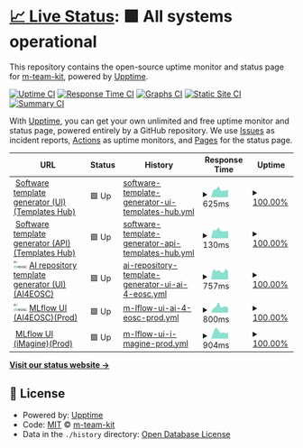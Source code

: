 # [📈 Live Status](https://m-team-kit.github.io/status-ai): <!--live status--> **🟩 All systems operational**

This repository contains the open-source uptime monitor and status page for [m-team-kit](https://m-team-kit.github.io/status-ai), powered by [Upptime](https://github.com/upptime/upptime).

[![Uptime CI](https://github.com/m-team-kit/status-ai/workflows/Uptime%20CI/badge.svg)](https://github.com/m-team-kit/status-ai/actions?query=workflow%3A%22Uptime+CI%22)
[![Response Time CI](https://github.com/m-team-kit/status-ai/workflows/Response%20Time%20CI/badge.svg)](https://github.com/m-team-kit/status-ai/actions?query=workflow%3A%22Response+Time+CI%22)
[![Graphs CI](https://github.com/m-team-kit/status-ai/workflows/Graphs%20CI/badge.svg)](https://github.com/m-team-kit/status-ai/actions?query=workflow%3A%22Graphs+CI%22)
[![Static Site CI](https://github.com/m-team-kit/status-ai/workflows/Static%20Site%20CI/badge.svg)](https://github.com/m-team-kit/status-ai/actions?query=workflow%3A%22Static+Site+CI%22)
[![Summary CI](https://github.com/m-team-kit/status-ai/workflows/Summary%20CI/badge.svg)](https://github.com/m-team-kit/status-ai/actions?query=workflow%3A%22Summary+CI%22)

With [Upptime](https://upptime.js.org), you can get your own unlimited and free uptime monitor and status page, powered entirely by a GitHub repository. We use [Issues](https://github.com/m-team-kit/status-ai/issues) as incident reports, [Actions](https://github.com/m-team-kit/status-ai/actions) as uptime monitors, and [Pages](https://m-team-kit.github.io/status-ai) for the status page.

<!--start: status pages-->
<!-- This summary is generated by Upptime (https://github.com/upptime/upptime) -->
<!-- Do not edit this manually, your changes will be overwritten -->
<!-- prettier-ignore -->
| URL | Status | History | Response Time | Uptime |
| --- | ------ | ------- | ------------- | ------ |
| <img alt="" src="https://raw.githubusercontent.com/m-team-kit/templates-hub/main/pictures/cookiecutter_simple_small.png" height="13"> [Software template generator (UI) (Templates Hub)](https://templates.services.fedcloud.eu/) | 🟩 Up | [software-template-generator-ui-templates-hub.yml](https://github.com/m-team-kit/status-ai/commits/HEAD/history/software-template-generator-ui-templates-hub.yml) | <details><summary><img alt="Response time graph" src="./graphs/software-template-generator-ui-templates-hub/response-time-week.png" height="20"> 625ms</summary><br><a href="https://m-team-kit.github.io/status-ai/history/software-template-generator-ui-templates-hub"><img alt="Response time 733" src="https://img.shields.io/endpoint?url=https%3A%2F%2Fraw.githubusercontent.com%2Fm-team-kit%2Fstatus-ai%2FHEAD%2Fapi%2Fsoftware-template-generator-ui-templates-hub%2Fresponse-time.json"></a><br><a href="https://m-team-kit.github.io/status-ai/history/software-template-generator-ui-templates-hub"><img alt="24-hour response time 793" src="https://img.shields.io/endpoint?url=https%3A%2F%2Fraw.githubusercontent.com%2Fm-team-kit%2Fstatus-ai%2FHEAD%2Fapi%2Fsoftware-template-generator-ui-templates-hub%2Fresponse-time-day.json"></a><br><a href="https://m-team-kit.github.io/status-ai/history/software-template-generator-ui-templates-hub"><img alt="7-day response time 625" src="https://img.shields.io/endpoint?url=https%3A%2F%2Fraw.githubusercontent.com%2Fm-team-kit%2Fstatus-ai%2FHEAD%2Fapi%2Fsoftware-template-generator-ui-templates-hub%2Fresponse-time-week.json"></a><br><a href="https://m-team-kit.github.io/status-ai/history/software-template-generator-ui-templates-hub"><img alt="30-day response time 680" src="https://img.shields.io/endpoint?url=https%3A%2F%2Fraw.githubusercontent.com%2Fm-team-kit%2Fstatus-ai%2FHEAD%2Fapi%2Fsoftware-template-generator-ui-templates-hub%2Fresponse-time-month.json"></a><br><a href="https://m-team-kit.github.io/status-ai/history/software-template-generator-ui-templates-hub"><img alt="1-year response time 738" src="https://img.shields.io/endpoint?url=https%3A%2F%2Fraw.githubusercontent.com%2Fm-team-kit%2Fstatus-ai%2FHEAD%2Fapi%2Fsoftware-template-generator-ui-templates-hub%2Fresponse-time-year.json"></a></details> | <details><summary><a href="https://m-team-kit.github.io/status-ai/history/software-template-generator-ui-templates-hub">100.00%</a></summary><a href="https://m-team-kit.github.io/status-ai/history/software-template-generator-ui-templates-hub"><img alt="All-time uptime 99.84%" src="https://img.shields.io/endpoint?url=https%3A%2F%2Fraw.githubusercontent.com%2Fm-team-kit%2Fstatus-ai%2FHEAD%2Fapi%2Fsoftware-template-generator-ui-templates-hub%2Fuptime.json"></a><br><a href="https://m-team-kit.github.io/status-ai/history/software-template-generator-ui-templates-hub"><img alt="24-hour uptime 100.00%" src="https://img.shields.io/endpoint?url=https%3A%2F%2Fraw.githubusercontent.com%2Fm-team-kit%2Fstatus-ai%2FHEAD%2Fapi%2Fsoftware-template-generator-ui-templates-hub%2Fuptime-day.json"></a><br><a href="https://m-team-kit.github.io/status-ai/history/software-template-generator-ui-templates-hub"><img alt="7-day uptime 100.00%" src="https://img.shields.io/endpoint?url=https%3A%2F%2Fraw.githubusercontent.com%2Fm-team-kit%2Fstatus-ai%2FHEAD%2Fapi%2Fsoftware-template-generator-ui-templates-hub%2Fuptime-week.json"></a><br><a href="https://m-team-kit.github.io/status-ai/history/software-template-generator-ui-templates-hub"><img alt="30-day uptime 99.87%" src="https://img.shields.io/endpoint?url=https%3A%2F%2Fraw.githubusercontent.com%2Fm-team-kit%2Fstatus-ai%2FHEAD%2Fapi%2Fsoftware-template-generator-ui-templates-hub%2Fuptime-month.json"></a><br><a href="https://m-team-kit.github.io/status-ai/history/software-template-generator-ui-templates-hub"><img alt="1-year uptime 99.84%" src="https://img.shields.io/endpoint?url=https%3A%2F%2Fraw.githubusercontent.com%2Fm-team-kit%2Fstatus-ai%2FHEAD%2Fapi%2Fsoftware-template-generator-ui-templates-hub%2Fuptime-year.json"></a></details>
| <img alt="" src="https://upload.wikimedia.org/wikipedia/commons/a/ab/Swagger-logo.png" height="13"> [Software template generator (API) (Templates Hub)](https://templates.services.fedcloud.eu/api/latest/docs) | 🟩 Up | [software-template-generator-api-templates-hub.yml](https://github.com/m-team-kit/status-ai/commits/HEAD/history/software-template-generator-api-templates-hub.yml) | <details><summary><img alt="Response time graph" src="./graphs/software-template-generator-api-templates-hub/response-time-week.png" height="20"> 130ms</summary><br><a href="https://m-team-kit.github.io/status-ai/history/software-template-generator-api-templates-hub"><img alt="Response time 133" src="https://img.shields.io/endpoint?url=https%3A%2F%2Fraw.githubusercontent.com%2Fm-team-kit%2Fstatus-ai%2FHEAD%2Fapi%2Fsoftware-template-generator-api-templates-hub%2Fresponse-time.json"></a><br><a href="https://m-team-kit.github.io/status-ai/history/software-template-generator-api-templates-hub"><img alt="24-hour response time 179" src="https://img.shields.io/endpoint?url=https%3A%2F%2Fraw.githubusercontent.com%2Fm-team-kit%2Fstatus-ai%2FHEAD%2Fapi%2Fsoftware-template-generator-api-templates-hub%2Fresponse-time-day.json"></a><br><a href="https://m-team-kit.github.io/status-ai/history/software-template-generator-api-templates-hub"><img alt="7-day response time 130" src="https://img.shields.io/endpoint?url=https%3A%2F%2Fraw.githubusercontent.com%2Fm-team-kit%2Fstatus-ai%2FHEAD%2Fapi%2Fsoftware-template-generator-api-templates-hub%2Fresponse-time-week.json"></a><br><a href="https://m-team-kit.github.io/status-ai/history/software-template-generator-api-templates-hub"><img alt="30-day response time 133" src="https://img.shields.io/endpoint?url=https%3A%2F%2Fraw.githubusercontent.com%2Fm-team-kit%2Fstatus-ai%2FHEAD%2Fapi%2Fsoftware-template-generator-api-templates-hub%2Fresponse-time-month.json"></a><br><a href="https://m-team-kit.github.io/status-ai/history/software-template-generator-api-templates-hub"><img alt="1-year response time 134" src="https://img.shields.io/endpoint?url=https%3A%2F%2Fraw.githubusercontent.com%2Fm-team-kit%2Fstatus-ai%2FHEAD%2Fapi%2Fsoftware-template-generator-api-templates-hub%2Fresponse-time-year.json"></a></details> | <details><summary><a href="https://m-team-kit.github.io/status-ai/history/software-template-generator-api-templates-hub">100.00%</a></summary><a href="https://m-team-kit.github.io/status-ai/history/software-template-generator-api-templates-hub"><img alt="All-time uptime 99.84%" src="https://img.shields.io/endpoint?url=https%3A%2F%2Fraw.githubusercontent.com%2Fm-team-kit%2Fstatus-ai%2FHEAD%2Fapi%2Fsoftware-template-generator-api-templates-hub%2Fuptime.json"></a><br><a href="https://m-team-kit.github.io/status-ai/history/software-template-generator-api-templates-hub"><img alt="24-hour uptime 100.00%" src="https://img.shields.io/endpoint?url=https%3A%2F%2Fraw.githubusercontent.com%2Fm-team-kit%2Fstatus-ai%2FHEAD%2Fapi%2Fsoftware-template-generator-api-templates-hub%2Fuptime-day.json"></a><br><a href="https://m-team-kit.github.io/status-ai/history/software-template-generator-api-templates-hub"><img alt="7-day uptime 100.00%" src="https://img.shields.io/endpoint?url=https%3A%2F%2Fraw.githubusercontent.com%2Fm-team-kit%2Fstatus-ai%2FHEAD%2Fapi%2Fsoftware-template-generator-api-templates-hub%2Fuptime-week.json"></a><br><a href="https://m-team-kit.github.io/status-ai/history/software-template-generator-api-templates-hub"><img alt="30-day uptime 99.87%" src="https://img.shields.io/endpoint?url=https%3A%2F%2Fraw.githubusercontent.com%2Fm-team-kit%2Fstatus-ai%2FHEAD%2Fapi%2Fsoftware-template-generator-api-templates-hub%2Fuptime-month.json"></a><br><a href="https://m-team-kit.github.io/status-ai/history/software-template-generator-api-templates-hub"><img alt="1-year uptime 99.84%" src="https://img.shields.io/endpoint?url=https%3A%2F%2Fraw.githubusercontent.com%2Fm-team-kit%2Fstatus-ai%2FHEAD%2Fapi%2Fsoftware-template-generator-api-templates-hub%2Fuptime-year.json"></a></details>
| <img alt="" src="https://raw.githubusercontent.com/ai4eosc/status/master/static/logo.png" height="13"> [AI repository template generator (UI) (AI4EOSC)](https://templates.cloud.ai4eosc.eu/) | 🟩 Up | [ai-repository-template-generator-ui-ai-4-eosc.yml](https://github.com/m-team-kit/status-ai/commits/HEAD/history/ai-repository-template-generator-ui-ai-4-eosc.yml) | <details><summary><img alt="Response time graph" src="./graphs/ai-repository-template-generator-ui-ai-4-eosc/response-time-week.png" height="20"> 757ms</summary><br><a href="https://m-team-kit.github.io/status-ai/history/ai-repository-template-generator-ui-ai-4-eosc"><img alt="Response time 1040" src="https://img.shields.io/endpoint?url=https%3A%2F%2Fraw.githubusercontent.com%2Fm-team-kit%2Fstatus-ai%2FHEAD%2Fapi%2Fai-repository-template-generator-ui-ai-4-eosc%2Fresponse-time.json"></a><br><a href="https://m-team-kit.github.io/status-ai/history/ai-repository-template-generator-ui-ai-4-eosc"><img alt="24-hour response time 964" src="https://img.shields.io/endpoint?url=https%3A%2F%2Fraw.githubusercontent.com%2Fm-team-kit%2Fstatus-ai%2FHEAD%2Fapi%2Fai-repository-template-generator-ui-ai-4-eosc%2Fresponse-time-day.json"></a><br><a href="https://m-team-kit.github.io/status-ai/history/ai-repository-template-generator-ui-ai-4-eosc"><img alt="7-day response time 757" src="https://img.shields.io/endpoint?url=https%3A%2F%2Fraw.githubusercontent.com%2Fm-team-kit%2Fstatus-ai%2FHEAD%2Fapi%2Fai-repository-template-generator-ui-ai-4-eosc%2Fresponse-time-week.json"></a><br><a href="https://m-team-kit.github.io/status-ai/history/ai-repository-template-generator-ui-ai-4-eosc"><img alt="30-day response time 821" src="https://img.shields.io/endpoint?url=https%3A%2F%2Fraw.githubusercontent.com%2Fm-team-kit%2Fstatus-ai%2FHEAD%2Fapi%2Fai-repository-template-generator-ui-ai-4-eosc%2Fresponse-time-month.json"></a><br><a href="https://m-team-kit.github.io/status-ai/history/ai-repository-template-generator-ui-ai-4-eosc"><img alt="1-year response time 1044" src="https://img.shields.io/endpoint?url=https%3A%2F%2Fraw.githubusercontent.com%2Fm-team-kit%2Fstatus-ai%2FHEAD%2Fapi%2Fai-repository-template-generator-ui-ai-4-eosc%2Fresponse-time-year.json"></a></details> | <details><summary><a href="https://m-team-kit.github.io/status-ai/history/ai-repository-template-generator-ui-ai-4-eosc">100.00%</a></summary><a href="https://m-team-kit.github.io/status-ai/history/ai-repository-template-generator-ui-ai-4-eosc"><img alt="All-time uptime 99.63%" src="https://img.shields.io/endpoint?url=https%3A%2F%2Fraw.githubusercontent.com%2Fm-team-kit%2Fstatus-ai%2FHEAD%2Fapi%2Fai-repository-template-generator-ui-ai-4-eosc%2Fuptime.json"></a><br><a href="https://m-team-kit.github.io/status-ai/history/ai-repository-template-generator-ui-ai-4-eosc"><img alt="24-hour uptime 100.00%" src="https://img.shields.io/endpoint?url=https%3A%2F%2Fraw.githubusercontent.com%2Fm-team-kit%2Fstatus-ai%2FHEAD%2Fapi%2Fai-repository-template-generator-ui-ai-4-eosc%2Fuptime-day.json"></a><br><a href="https://m-team-kit.github.io/status-ai/history/ai-repository-template-generator-ui-ai-4-eosc"><img alt="7-day uptime 100.00%" src="https://img.shields.io/endpoint?url=https%3A%2F%2Fraw.githubusercontent.com%2Fm-team-kit%2Fstatus-ai%2FHEAD%2Fapi%2Fai-repository-template-generator-ui-ai-4-eosc%2Fuptime-week.json"></a><br><a href="https://m-team-kit.github.io/status-ai/history/ai-repository-template-generator-ui-ai-4-eosc"><img alt="30-day uptime 99.87%" src="https://img.shields.io/endpoint?url=https%3A%2F%2Fraw.githubusercontent.com%2Fm-team-kit%2Fstatus-ai%2FHEAD%2Fapi%2Fai-repository-template-generator-ui-ai-4-eosc%2Fuptime-month.json"></a><br><a href="https://m-team-kit.github.io/status-ai/history/ai-repository-template-generator-ui-ai-4-eosc"><img alt="1-year uptime 99.62%" src="https://img.shields.io/endpoint?url=https%3A%2F%2Fraw.githubusercontent.com%2Fm-team-kit%2Fstatus-ai%2FHEAD%2Fapi%2Fai-repository-template-generator-ui-ai-4-eosc%2Fuptime-year.json"></a></details>
| <img alt="" src="https://raw.githubusercontent.com/ai4eosc/status/master/static/logo.png" height="13"> [MLflow UI (AI4EOSC)(Prod)](https://mlflow.cloud.ai4eosc.eu/) | 🟩 Up | [m-lflow-ui-ai-4-eosc-prod.yml](https://github.com/m-team-kit/status-ai/commits/HEAD/history/m-lflow-ui-ai-4-eosc-prod.yml) | <details><summary><img alt="Response time graph" src="./graphs/m-lflow-ui-ai-4-eosc-prod/response-time-week.png" height="20"> 800ms</summary><br><a href="https://m-team-kit.github.io/status-ai/history/m-lflow-ui-ai-4-eosc-prod"><img alt="Response time 963" src="https://img.shields.io/endpoint?url=https%3A%2F%2Fraw.githubusercontent.com%2Fm-team-kit%2Fstatus-ai%2FHEAD%2Fapi%2Fm-lflow-ui-ai-4-eosc-prod%2Fresponse-time.json"></a><br><a href="https://m-team-kit.github.io/status-ai/history/m-lflow-ui-ai-4-eosc-prod"><img alt="24-hour response time 935" src="https://img.shields.io/endpoint?url=https%3A%2F%2Fraw.githubusercontent.com%2Fm-team-kit%2Fstatus-ai%2FHEAD%2Fapi%2Fm-lflow-ui-ai-4-eosc-prod%2Fresponse-time-day.json"></a><br><a href="https://m-team-kit.github.io/status-ai/history/m-lflow-ui-ai-4-eosc-prod"><img alt="7-day response time 800" src="https://img.shields.io/endpoint?url=https%3A%2F%2Fraw.githubusercontent.com%2Fm-team-kit%2Fstatus-ai%2FHEAD%2Fapi%2Fm-lflow-ui-ai-4-eosc-prod%2Fresponse-time-week.json"></a><br><a href="https://m-team-kit.github.io/status-ai/history/m-lflow-ui-ai-4-eosc-prod"><img alt="30-day response time 804" src="https://img.shields.io/endpoint?url=https%3A%2F%2Fraw.githubusercontent.com%2Fm-team-kit%2Fstatus-ai%2FHEAD%2Fapi%2Fm-lflow-ui-ai-4-eosc-prod%2Fresponse-time-month.json"></a><br><a href="https://m-team-kit.github.io/status-ai/history/m-lflow-ui-ai-4-eosc-prod"><img alt="1-year response time 963" src="https://img.shields.io/endpoint?url=https%3A%2F%2Fraw.githubusercontent.com%2Fm-team-kit%2Fstatus-ai%2FHEAD%2Fapi%2Fm-lflow-ui-ai-4-eosc-prod%2Fresponse-time-year.json"></a></details> | <details><summary><a href="https://m-team-kit.github.io/status-ai/history/m-lflow-ui-ai-4-eosc-prod">100.00%</a></summary><a href="https://m-team-kit.github.io/status-ai/history/m-lflow-ui-ai-4-eosc-prod"><img alt="All-time uptime 99.95%" src="https://img.shields.io/endpoint?url=https%3A%2F%2Fraw.githubusercontent.com%2Fm-team-kit%2Fstatus-ai%2FHEAD%2Fapi%2Fm-lflow-ui-ai-4-eosc-prod%2Fuptime.json"></a><br><a href="https://m-team-kit.github.io/status-ai/history/m-lflow-ui-ai-4-eosc-prod"><img alt="24-hour uptime 100.00%" src="https://img.shields.io/endpoint?url=https%3A%2F%2Fraw.githubusercontent.com%2Fm-team-kit%2Fstatus-ai%2FHEAD%2Fapi%2Fm-lflow-ui-ai-4-eosc-prod%2Fuptime-day.json"></a><br><a href="https://m-team-kit.github.io/status-ai/history/m-lflow-ui-ai-4-eosc-prod"><img alt="7-day uptime 100.00%" src="https://img.shields.io/endpoint?url=https%3A%2F%2Fraw.githubusercontent.com%2Fm-team-kit%2Fstatus-ai%2FHEAD%2Fapi%2Fm-lflow-ui-ai-4-eosc-prod%2Fuptime-week.json"></a><br><a href="https://m-team-kit.github.io/status-ai/history/m-lflow-ui-ai-4-eosc-prod"><img alt="30-day uptime 100.00%" src="https://img.shields.io/endpoint?url=https%3A%2F%2Fraw.githubusercontent.com%2Fm-team-kit%2Fstatus-ai%2FHEAD%2Fapi%2Fm-lflow-ui-ai-4-eosc-prod%2Fuptime-month.json"></a><br><a href="https://m-team-kit.github.io/status-ai/history/m-lflow-ui-ai-4-eosc-prod"><img alt="1-year uptime 99.95%" src="https://img.shields.io/endpoint?url=https%3A%2F%2Fraw.githubusercontent.com%2Fm-team-kit%2Fstatus-ai%2FHEAD%2Fapi%2Fm-lflow-ui-ai-4-eosc-prod%2Fuptime-year.json"></a></details>
| <img alt="" src="https://cdn.imagine-ai.eu/app/uploads/2023/02/logo-imagine-full-blue.png" height="13"> [MLflow UI (iMagine)(Prod)](https://mlflow.cloud.imagine-ai.eu/) | 🟩 Up | [m-lflow-ui-i-magine-prod.yml](https://github.com/m-team-kit/status-ai/commits/HEAD/history/m-lflow-ui-i-magine-prod.yml) | <details><summary><img alt="Response time graph" src="./graphs/m-lflow-ui-i-magine-prod/response-time-week.png" height="20"> 904ms</summary><br><a href="https://m-team-kit.github.io/status-ai/history/m-lflow-ui-i-magine-prod"><img alt="Response time 954" src="https://img.shields.io/endpoint?url=https%3A%2F%2Fraw.githubusercontent.com%2Fm-team-kit%2Fstatus-ai%2FHEAD%2Fapi%2Fm-lflow-ui-i-magine-prod%2Fresponse-time.json"></a><br><a href="https://m-team-kit.github.io/status-ai/history/m-lflow-ui-i-magine-prod"><img alt="24-hour response time 1198" src="https://img.shields.io/endpoint?url=https%3A%2F%2Fraw.githubusercontent.com%2Fm-team-kit%2Fstatus-ai%2FHEAD%2Fapi%2Fm-lflow-ui-i-magine-prod%2Fresponse-time-day.json"></a><br><a href="https://m-team-kit.github.io/status-ai/history/m-lflow-ui-i-magine-prod"><img alt="7-day response time 904" src="https://img.shields.io/endpoint?url=https%3A%2F%2Fraw.githubusercontent.com%2Fm-team-kit%2Fstatus-ai%2FHEAD%2Fapi%2Fm-lflow-ui-i-magine-prod%2Fresponse-time-week.json"></a><br><a href="https://m-team-kit.github.io/status-ai/history/m-lflow-ui-i-magine-prod"><img alt="30-day response time 880" src="https://img.shields.io/endpoint?url=https%3A%2F%2Fraw.githubusercontent.com%2Fm-team-kit%2Fstatus-ai%2FHEAD%2Fapi%2Fm-lflow-ui-i-magine-prod%2Fresponse-time-month.json"></a><br><a href="https://m-team-kit.github.io/status-ai/history/m-lflow-ui-i-magine-prod"><img alt="1-year response time 954" src="https://img.shields.io/endpoint?url=https%3A%2F%2Fraw.githubusercontent.com%2Fm-team-kit%2Fstatus-ai%2FHEAD%2Fapi%2Fm-lflow-ui-i-magine-prod%2Fresponse-time-year.json"></a></details> | <details><summary><a href="https://m-team-kit.github.io/status-ai/history/m-lflow-ui-i-magine-prod">100.00%</a></summary><a href="https://m-team-kit.github.io/status-ai/history/m-lflow-ui-i-magine-prod"><img alt="All-time uptime 99.98%" src="https://img.shields.io/endpoint?url=https%3A%2F%2Fraw.githubusercontent.com%2Fm-team-kit%2Fstatus-ai%2FHEAD%2Fapi%2Fm-lflow-ui-i-magine-prod%2Fuptime.json"></a><br><a href="https://m-team-kit.github.io/status-ai/history/m-lflow-ui-i-magine-prod"><img alt="24-hour uptime 100.00%" src="https://img.shields.io/endpoint?url=https%3A%2F%2Fraw.githubusercontent.com%2Fm-team-kit%2Fstatus-ai%2FHEAD%2Fapi%2Fm-lflow-ui-i-magine-prod%2Fuptime-day.json"></a><br><a href="https://m-team-kit.github.io/status-ai/history/m-lflow-ui-i-magine-prod"><img alt="7-day uptime 100.00%" src="https://img.shields.io/endpoint?url=https%3A%2F%2Fraw.githubusercontent.com%2Fm-team-kit%2Fstatus-ai%2FHEAD%2Fapi%2Fm-lflow-ui-i-magine-prod%2Fuptime-week.json"></a><br><a href="https://m-team-kit.github.io/status-ai/history/m-lflow-ui-i-magine-prod"><img alt="30-day uptime 99.91%" src="https://img.shields.io/endpoint?url=https%3A%2F%2Fraw.githubusercontent.com%2Fm-team-kit%2Fstatus-ai%2FHEAD%2Fapi%2Fm-lflow-ui-i-magine-prod%2Fuptime-month.json"></a><br><a href="https://m-team-kit.github.io/status-ai/history/m-lflow-ui-i-magine-prod"><img alt="1-year uptime 99.98%" src="https://img.shields.io/endpoint?url=https%3A%2F%2Fraw.githubusercontent.com%2Fm-team-kit%2Fstatus-ai%2FHEAD%2Fapi%2Fm-lflow-ui-i-magine-prod%2Fuptime-year.json"></a></details>

<!--end: status pages-->

[**Visit our status website →**](https://m-team-kit.github.io/status-ai)

## 📄 License

- Powered by: [Upptime](https://github.com/upptime/upptime)
- Code: [MIT](./LICENSE) © [m-team-kit](https://m-team-kit.github.io/status-ai)
- Data in the `./history` directory: [Open Database License](https://opendatacommons.org/licenses/odbl/1-0/)
